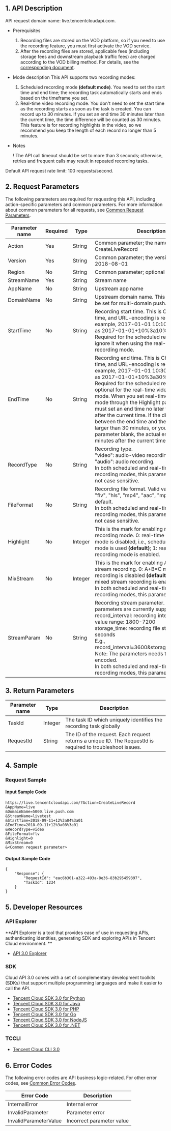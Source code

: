 ## 1. API Description

API request domain name: live.tencentcloudapi.com.

- Prerequisites
  1. Recording files are stored on the VOD platform, so if you need to use the recording feature, you must first activate the VOD service.
  2. After the recording files are stored, applicable fees (including storage fees and downstream playback traffic fees) are charged according to the VOD billing method. For details, see the [corresponding document](https://cloud.tencent.com/document/product/266/2838).

- Mode description
  This API supports two recording modes:
  1. Scheduled recording mode **(default mode)**.
    You need to set the start time and end time; the recording task automatically starts and ends based on the timeframe you set.
  2. Real-time video recording mode.
    You don't need to set the start time as the recording starts as soon as the task is created. You can record up to 30 minutes. If you set an end time 30 minutes later than the current time, the time difference will be counted as 30 minutes. This feature is for recording highlights in the video, so we recommend you keep the length of each record no longer than 5 minutes.

- Notes

    ! The API call timeout should be set to more than 3 seconds; otherwise, retries and frequent calls may result in repeated recording tasks.

Default API request rate limit: 100 requests/second.

## 2. Request Parameters

The following parameters are required for requesting this API, including action-specific parameters and common parameters. For more information about common parameters for all  requests, see [Common Request Parameters](/document/api/267/20459).

| Parameter name | Required | Type | Description |
|---------|---------|---------|---------|
| Action | Yes | String | Common parameter; the name of this API: CreateLiveRecord |
| Version | Yes | String | Common parameter; the version of this API: 2018-08-01 |
| Region | No | String | Common parameter; optional for this API |
| StreamName | Yes | String | Stream name |
| AppName | No | String | Upstream app name |
| DomainName | No | String | Upstream domain name. This parameter has to be set for multi-domain push. |
| StartTime | No | String | Recording start time. This is China standard time, and URL-encoding is required. For example, 2017-01-01 10:10:01 is encoded as 2017-01-01+10%3a10%3a01. <br/>Required for the scheduled recording mode; ignore it when using the real-time video recording mode. |
| EndTime | No | String | Recording end time. This is China standard time, and URL-encoding is required. For example, 2017-01-01 10:30:01 is encoded as 2017-01-01+10%3a30%3a01. <br/>Required for the scheduled recording mode; optional for the real-time video recording mode. When you set real-time video recording mode through the Highlight parameter, you must set an end time no later than 30 minutes after the current time. If the difference between the end time and the current time is larger than 30 minutes, or you leave this parameter blank, the actual end time will be 30 minutes after the current time. |
| RecordType | No | String | Recording type. <br/>"video": audio-video recording **(default)**. <br/>"audio": audio recording. <br/>In both scheduled and real-time video recording modes, this parameter is valid and is not case sensitive. |
| FileFormat | No | String | Recording file format. Valid values: <br/>"flv", "hls", "mp4", "aac", "mp3"; "flv" by default. <br/>In both scheduled and real-time video recording modes, this parameter is valid and is not case sensitive. |
| Highlight | No | Integer | This is the mark for enabling real-time video recording mode. 0: real-time video recording mode is disabled, i.e., scheduled recording mode is used **(default)**; 1: real-time video recording mode is enabled. |
| MixStream | No | Integer | This is the mark for enabling A+B=C mixed stream recording. 0: A+B=C mixed stream recording is disabled **(default)**; 1: A+B=C mixed stream recording is enabled. <br/>In both scheduled and real-time video recording modes, this parameter is valid. |
| StreamParam | No | String | Recording stream parameter. The following parameters are currently supported: <br/>record_interval: recording interval in seconds, value range: 1800-7200 <br/>storage_time: recording file storage period in seconds <br/>E.g., record_interval=3600&storage_time=2592000 <br/>Note: The parameters needs to be URL-encoded. <br/>In both scheduled and real-time video recording modes, this parameter is valid. |

## 3. Return Parameters
| Parameter name | Type | Description |
|---------|---------|---------|
| TaskId | Integer | The task ID which uniquely identifies the recording task globally |
| RequestId | String | The ID of the request. Each request returns a unique ID. The RequestId is required to troubleshoot issues. |

## 4. Sample

### Request Sample

#### Input Sample Code

```
https://live.tencentcloudapi.com/?Action=CreateLiveRecord
&AppName=live
&DomainName=5000.live.push.com
&StreamName=livetest
&StartTime=2018-09-11+12%3a04%3a01
&EndTime=2018-09-11+12%3a08%3a01
&RecordType=video
&FileFormat=flv
&Highlight=0
&MixStream=0
&<Common request parameter>
```

#### Output Sample Code

```
{
    "Response": {
        "RequestId": "eac6b301-a322-493a-8e36-83b295459397",
        "TaskId": 1234
    }
}
```


## 5. Developer Resources

### API Explorer

**API Explorer is a tool that provides ease of use in requesting APIs, authenticating identities, generating SDK and exploring APIs in Tencent Cloud environment. **

* [API 3.0 Explorer](https://console.cloud.tencent.com/api/explorer?Product=live&Version=2018-08-01&Action=CreateLiveRecord)

### SDK

Cloud API 3.0 comes with a set of complementary development toolkits (SDKs) that support multiple programming languages and make it easier to call the API.

* [Tencent Cloud SDK 3.0 for Python](https://github.com/TencentCloud/tencentcloud-sdk-python)
* [Tencent Cloud SDK 3.0 for Java](https://github.com/TencentCloud/tencentcloud-sdk-java)
* [Tencent Cloud SDK 3.0 for PHP](https://github.com/TencentCloud/tencentcloud-sdk-php)
* [Tencent Cloud SDK 3.0 for Go](https://github.com/TencentCloud/tencentcloud-sdk-go)
* [Tencent Cloud SDK 3.0 for NodeJS](https://github.com/TencentCloud/tencentcloud-sdk-nodejs)
* [Tencent Cloud SDK 3.0 for .NET](https://github.com/TencentCloud/tencentcloud-sdk-dotnet)

### TCCLI

* [Tencent Cloud CLI 3.0](https://cloud.tencent.com/document/product/440/6176)

## 6. Error Codes

The following error codes are API business logic-related. For other error codes, see [Common Error Codes](/document/api/267/20461#.E5.85.AC.E5.85.B1.E9.94.99.E8.AF.AF.E7.A0.81).

| Error Code | Description |
|---------|---------|
| InternalError | Internal error |
| InvalidParameter | Parameter error |
| InvalidParameterValue | Incorrect parameter value |


